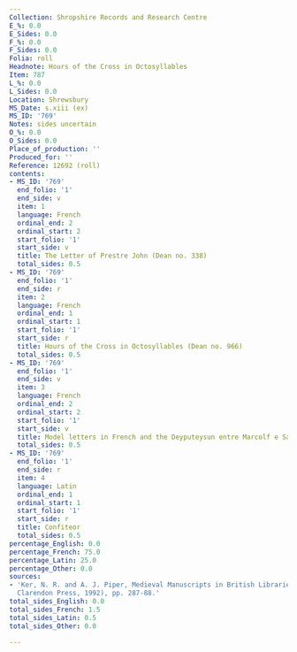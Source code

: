 ```yaml
---
Collection: Shropshire Records and Research Centre
E_%: 0.0
E_Sides: 0.0
F_%: 0.0
F_Sides: 0.0
Folia: roll
Headnote: Hours of the Cross in Octosyllables
Item: 787
L_%: 0.0
L_Sides: 0.0
Location: Shrewsbury
MS_Date: s.xiii (ex)
MS_ID: '769'
Notes: sides uncertain
O_%: 0.0
O_Sides: 0.0
Place_of_production: ''
Produced_for: ''
Reference: 12692 (roll)
contents:
- MS_ID: '769'
  end_folio: '1'
  end_side: v
  item: 1
  language: French
  ordinal_end: 2
  ordinal_start: 2
  start_folio: '1'
  start_side: v
  title: The Letter of Prestre John (Dean no. 338)
  total_sides: 0.5
- MS_ID: '769'
  end_folio: '1'
  end_side: r
  item: 2
  language: French
  ordinal_end: 1
  ordinal_start: 1
  start_folio: '1'
  start_side: r
  title: Hours of the Cross in Octosyllables (Dean no. 966)
  total_sides: 0.5
- MS_ID: '769'
  end_folio: '1'
  end_side: v
  item: 3
  language: French
  ordinal_end: 2
  ordinal_start: 2
  start_folio: '1'
  start_side: v
  title: Model letters in French and the Deyputeysun entre Marcolf e Salomon
  total_sides: 0.5
- MS_ID: '769'
  end_folio: '1'
  end_side: r
  item: 4
  language: Latin
  ordinal_end: 1
  ordinal_start: 1
  start_folio: '1'
  start_side: r
  title: Confiteor
  total_sides: 0.5
percentage_English: 0.0
percentage_French: 75.0
percentage_Latin: 25.0
percentage_Other: 0.0
sources:
- 'Ker, N. R. and A. J. Piper, Medieval Manuscripts in British Libraries, 4 (Oxford:
  Clarendon Press, 1992), pp. 287-88.'
total_sides_English: 0.0
total_sides_French: 1.5
total_sides_Latin: 0.5
total_sides_Other: 0.0

---
```


